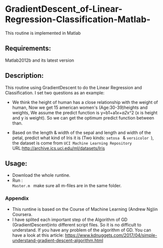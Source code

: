 # GradientDescent_of-Linear-Regression-Classification-Matlab-
This routine is implemented in Matlab 
## Requirements:
Matlab2012b and its latest version
## Description:
This routine using GradientDescent to do the Linear Regression and Classification. I set two questions as an example:
* We think the height of human has a close relationship with the weight of human, Now we get 15 american women's (Age:30-39)heights and weights, We assume the predict function is y=b1+a1*x+a2*x^2 (x is height and y is weight). So we can get the optimum predict function between than.

* Based on the length & width of the sepal and length and width of the petal, predict what kind of Iris it is (Two kinds:  `setosa ` &  `versicolor `), the dataset is come from  `UCI Machine Learning Repository ` URL:http://archive.ics.uci.edu/ml/datasets/Iris

## Usage:
* Download the whole runtine.
* Run :  
    `Master.m `
  make sure all m-files are in the same folder.

### Appendix
* This runtine is based on the Course of Machine Learning (Andrew Ng)in Coursera.
* I have splited each important step of the Algorithm of GD (GradientDescent)into different script files. So it is no difficult to understand. If you have any problem of the algorithm of GD. You can have a look at this article: https://www.kdnuggets.com/2017/04/simple-understand-gradient-descent-algorithm.html
